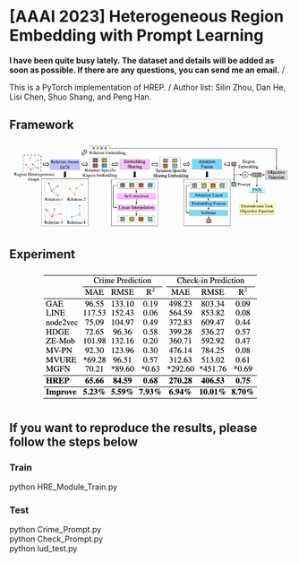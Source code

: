 # [AAAI 2023] Heterogeneous Region Embedding with Prompt Learning
**I have been quite busy lately. The dataset and details will be added as soon as possible. If there are any questions, you can send me an email.** /

This is a PyTorch implementation of HREP. /
Author list: Silin Zhou, Dan He, Lisi Chen, Shuo Shang, and Peng Han.

## Framework
<div align=center>
<img src="framework.png"/>
</div>

## Experiment
<div align=center>
<img src="exp.png"/>
</div>

## If you want to reproduce the results, please follow the steps below
### Train
python HRE_Module_Train.py
### Test
python Crime_Prompt.py \
python Check_Prompt.py \
python lud_test.py
